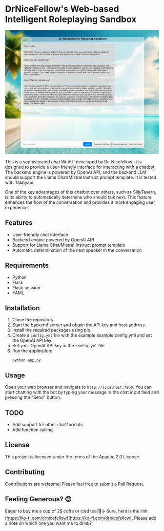 # DrNiceFellow's Web-based Intelligent Roleplaying Sandbox

![Screenshot](/assets/screenshot.png)

This is a sophisticated chat WebUI developed by Dr. Nicefellow. It is designed to provide a user-friendly interface for interacting with a chatbot. The backend engine is powered by OpenAI API, and the backend LLM should support the Llama Chat/Mistral Instruct prompt template. It is tested with Tabbyapi.

One of the key advantages of this chatbot over others, such as SillyTavern, is its ability to automatically determine who should talk next. This feature enhances the flow of the conversation and provides a more engaging user experience.

## Features

- User-friendly chat interface
- Backend engine powered by OpenAI API
- Support for Llama Chat/Mistral Instruct prompt template
- Automatic determination of the next speaker in the conversation

## Requirements

- Python
- Flask
- Flask-session
- YAML

## Installation

1. Clone the repository
2. Start the backend server and obtain the API key and host address.
3. Install the required packages using pip.
4. Create a `config.yml` file with the example example.config.yml and set the OpenAI API key.
5. Set your OpenAI API key in the `config.yml` file
6. Run the application:
   ```
   python app.py
   ```

## Usage

Open your web browser and navigate to `http://localhost:7860`. You can start chatting with the bot by typing your message in the chat input field and pressing the "Send" button.

## TODO

- Add support for other chat formats
- Add function calling

## License

This project is licensed under the terms of the Apache 2.0 License.

## Contributing

Contributions are welcome! Please feel free to submit a Pull Request.

## Feeling Generous? 😊
Eager to buy me a cup of 2$ coffe or iced tea?🍵☕ Sure, here is the link: [https://ko-fi.com/drnicefellow](https://ko-fi.com/drnicefellow). Please add a note on which one you want me to drink?
